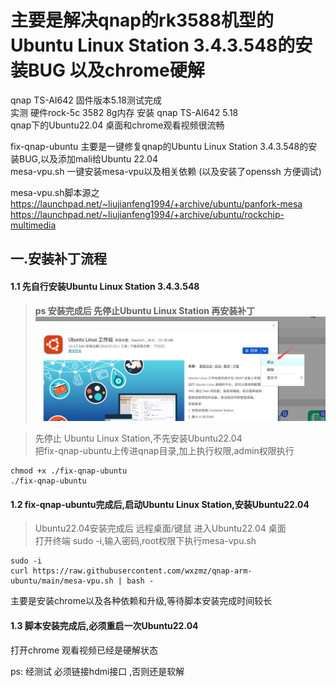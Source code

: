# 主要是解决qnap的rk3588机型的Ubuntu Linux Station 3.4.3.548的安装BUG 以及chrome硬解
qnap TS-AI642 固件版本5.18测试完成   
实测 硬件rock-5c 3582 8g内存 安装 qnap TS-AI642 5.18  
qnap下的Ubuntu22.04 桌面和chrome观看视频很流畅  

fix-qnap-ubuntu 主要是一键修复qnap的Ubuntu Linux Station 3.4.3.548的安装BUG,以及添加mali给Ubuntu 22.04  
mesa-vpu.sh    一键安装mesa-vpu以及相关依赖 (以及安装了openssh 方便调试)  

mesa-vpu.sh脚本源之  
https://launchpad.net/~liujianfeng1994/+archive/ubuntu/panfork-mesa  
https://launchpad.net/~liujianfeng1994/+archive/ubuntu/rockchip-multimedia

## 一.安装补丁流程
####  1.1 先自行安装Ubuntu Linux Station 3.4.3.548  
>**ps 安装完成后 先停止Ubuntu Linux Station 再安装补丁**   
![stop](https://github.com/wxzmz/qnap-rk3588-ubuntu/blob/main/jpeg/stop.jpg)  

>先停止 Ubuntu Linux Station,不先安装Ubuntu22.04   
 把fix-qnap-ubuntu上传进qnap目录,加上执行权限,admin权限执行

```Shell 
chmod +x ./fix-qnap-ubuntu  
./fix-qnap-ubuntu
```
>
  
#### 1.2 fix-qnap-ubuntu完成后,启动Ubuntu Linux Station,安装Ubuntu22.04  
>Ubuntu22.04安装完成后 远程桌面/键鼠 进入Ubuntu22.04 桌面  
打开终端 sudo -i,输入密码,root权限下执行mesa-vpu.sh  
>
```Shell 
sudo -i  
curl https://raw.githubusercontent.com/wxzmz/qnap-arm-ubuntu/main/mesa-vpu.sh | bash -  
```
  
主要是安装chrome以及各种依赖和升级,等待脚本安装完成时间较长    

#### 1.3 脚本安装完成后,必须重启一次Ubuntu22.04
打开chrome 观看视频已经是硬解状态

ps: 经测试 必须链接hdmi接口 ,否则还是软解



